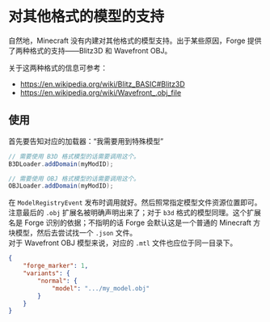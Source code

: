 # 对其他格式的模型的支持

自然地，Minecraft 没有内建对其他格式的模型支持。出于某些原因，Forge 提供了两种格式的支持——Blitz3D 和 Wavefront OBJ。

关于这两种格式的信息可参考：
  - https://en.wikipedia.org/wiki/Blitz_BASIC#Blitz3D
  - https://en.wikipedia.org/wiki/Wavefront_.obj_file

## 使用

首先要告知对应的加载器：“我需要用到特殊模型”

```java
// 需要使用 B3D 格式模型的话需要调用这个。
B3DLoader.addDomain(myModID);

// 需要使用 OBJ 格式模型的话需要调用这个。
OBJLoader.addDomain(myModID);
```

在 `ModelRegistryEvent` 发布时调用就好。然后照常指定模型文件资源位置即可。注意最后的 `.obj` 扩展名被明确声明出来了；对于 `b3d` 格式的模型同理。这个扩展名是 Forge 识别的依据；不指明的话 Forge 会默认这是一个普通的 Minecraft 方块模型，然后去尝试找一个 `.json` 文件。  
对于 Wavefront OBJ 模型来说，对应的 `.mtl` 文件也应位于同一目录下。

```json
{
    "forge_marker": 1,
    "variants": {
        "normal": {
            "model": ".../my_model.obj"
        }
    }
}
```
